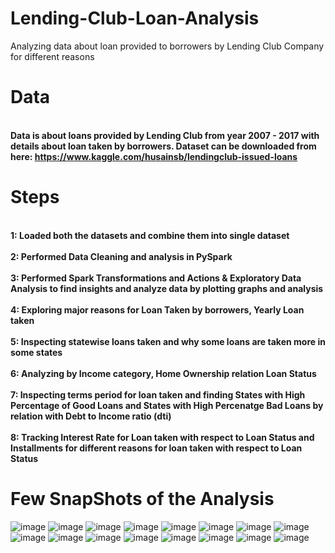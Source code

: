 # Lending-Club-Loan-Analysis
Analyzing data about loan provided to borrowers by Lending Club Company for different reasons

# Data
<b><br> Data is about loans provided by Lending Club from year 2007 - 2017 with details about loan taken by borrowers. Dataset can be downloaded from  here: https://www.kaggle.com/husainsb/lendingclub-issued-loans </b></br>

# Steps
<b><br>1: Loaded both the datasets and combine them into single dataset </b></br>
<b><br>2: Performed Data Cleaning and analysis in PySpark </b></br>
<b><br>3: Performed Spark Transformations and Actions & Exploratory Data Analysis to find insights and analyze data by plotting graphs and analysis </b></br>
<b><br>4: Exploring major reasons for Loan Taken by borrowers, Yearly Loan taken </br></b>
<br><b>5: Inspecting statewise loans taken and why some loans are taken more in some states</br></b>
<br><b>6: Analyzing by Income category, Home Ownership relation Loan Status </b></br>
<b><br>7: Inspecting terms period for loan taken and finding States with High Percentage of Good Loans and States with High Percenatge Bad Loans by relation with Debt to Income ratio (dti)</br></b>
<b><br>8: Tracking Interest Rate for Loan taken with respect to Loan Status and Installments for different reasons for loan taken with respect to Loan Status </br></b>

# Few SnapShots of the Analysis
![image](https://user-images.githubusercontent.com/55294349/132809537-12416a42-af7f-4c9e-9df8-dae45edb1366.png)
![image](https://user-images.githubusercontent.com/55294349/132809570-dc444135-21b9-425e-a6a6-b5a152134a97.png)
![image](https://user-images.githubusercontent.com/55294349/132809645-8f812848-f69f-4a81-99c6-a3bebf0e6ab1.png)
![image](https://user-images.githubusercontent.com/55294349/132809669-e7c5b429-a2df-43b3-a0ac-de1bdc049abd.png)
![image](https://user-images.githubusercontent.com/55294349/132809692-6895a4e9-71d3-4432-b338-ea9859969826.png)
![image](https://user-images.githubusercontent.com/55294349/132809720-ac171013-7738-44fc-b2a8-0a1429eb8476.png)
![image](https://user-images.githubusercontent.com/55294349/132809808-3f91bba8-4932-439a-9fb9-979b1fd1656e.png)
![image](https://user-images.githubusercontent.com/55294349/132809900-e961e96a-35ba-4e9c-b29c-09f657f58b54.png)
![image](https://user-images.githubusercontent.com/55294349/132809933-e5ffbe54-c00e-49ea-9c5a-b24895ca6c69.png)
![image](https://user-images.githubusercontent.com/55294349/132809991-4ce6bc19-5871-4de6-9031-fdee9e85e879.png)
![image](https://user-images.githubusercontent.com/55294349/132810064-7d6d1682-3609-49e0-bf80-bb29480256a6.png)
![image](https://user-images.githubusercontent.com/55294349/132810114-38a52676-561a-40e0-8a30-c93d6dbf45f7.png)
![image](https://user-images.githubusercontent.com/55294349/132810147-9f6e2367-13e8-4d33-8a81-e3a5ce32a925.png)
![image](https://user-images.githubusercontent.com/55294349/132810179-dc0affe5-9f66-42a1-8602-7dda2f297417.png)
![image](https://user-images.githubusercontent.com/55294349/132810239-aa5f6660-5015-471b-ab29-b070ce7673e2.png)
![image](https://user-images.githubusercontent.com/55294349/132810265-6fa5c2ab-d598-4093-9c5e-d00c5d7fa3af.png)
